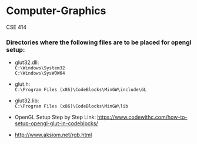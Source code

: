 # Computer-Graphics

CSE 414

### Directories where the following files are to be placed for opengl setup:

- glut32.dll: <br>```C:\Windows\System32```<br>```C:\Windows\SysWOW64```
- glut.h: <br>```C:\Program Files (x86)\CodeBlocks\MinGW\include\GL```
- glut32.lib: <br>```C:\Program Files (x86)\CodeBlocks\MinGW\lib```

- OpenGL Setup Step by Step Link: https://www.codewithc.com/how-to-setup-opengl-glut-in-codeblocks/
- http://www.aksiom.net/rgb.html
